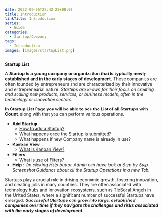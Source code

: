 ```yaml
---
date: 2022-09-06T22:42:23+08:00
title: Introduction
linkTitle: Introduction
series: 
  - Guide
categories: 
  - Startup/Company
tags: 
  - Introduction
images: [images/startupList.png]
---
```

**Startup List**

A **Startup is a young company or organization that is typically newly established and in the early stages of development**. These companies are often founded by entrepreneurs and are characterized by their innovative and entrepreneurial nature. *Startups are known for their focus on creating and scaling new products, services, or business models, often in the technology or innovation sectors.*

**In Startup List Page you will be able to see the List of all Startups with Count**, along with that you can perform various operations. 
- **Add Startup**
  - [How to add a Startup?](https://startupsteroid-com.github.io/docs.ssdspv.com/docs/dealflow/operations/adminoperations/startupcompany/startuplist/addstartup/)
  - What happens once the Startup is submitted?
  - What happens if new Company name is already in use?
- **Kanban View**
  - [What is Kanban View?](https://startupsteroid-com.github.io/docs.ssdspv.com/docs/dealflow/operations/adminoperations/startupcompany/startuplist/kanbanview/)
- **Filters**
  - [What is use of Filters?](https://startupsteroid-com.github.io/docs.ssdspv.com/docs/dealflow/operations/adminoperations/startupcompany/startuplist/filters/)
- **Help** 
  :  *On clicking Help button Admin can have look at Step by Step Screenshot Guidance about all the Startup Operations in a new Tab.*
  
Startups play a crucial role in driving economic growth, fostering innovation, and creating jobs in many countries. They are often associated with technology hubs and innovation ecosystems, such as TieSocal Angels in the United States, where a significant number of successful Startups have emerged. ***Successful Startups can grow into large, established companies over time if they navigate the challenges and risks associated with the early stages of development.***



